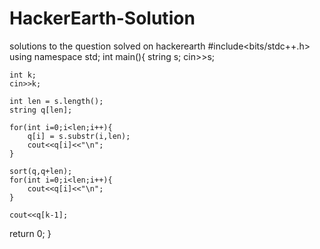 # HackerEarth-Solution
solutions to the question solved on hackerearth
#include<bits/stdc++.h>
using namespace std;
int main(){
	string s;
	cin>>s;

	int k;
	cin>>k;
	
	int len = s.length();
	string q[len];
	
	for(int i=0;i<len;i++){
		q[i] = s.substr(i,len);
		cout<<q[i]<<"\n";
	}
	
	sort(q,q+len);
	for(int i=0;i<len;i++){
		cout<<q[i]<<"\n";
	}
	
	cout<<q[k-1];

return 0;
}
